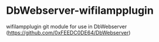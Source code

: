 # DbWebserver-wifilampplugin
wifilampplugin git module for use in DbWebserver (https://github.com/0xFEEDC0DE64/DbWebserver)
